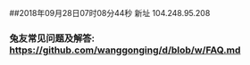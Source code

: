 ##2018年09月28日07时08分44秒 新址 104.248.95.208
### 兔友常见问题及解答: https://github.com/wanggonging/d/blob/w/FAQ.md

